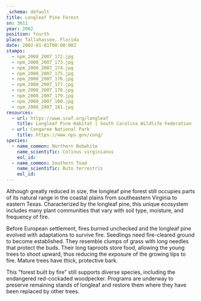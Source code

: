 ```yaml
---
_schema: default
title: Longleaf Pine Forest
sn: 3611
year: 2002
position: fourth
place: Tallahassee, Florida
date: 2002-01-01T00:00:00Z
stamps:
  - npm_2008_2007_172.jpg
  - npm_2008_2007_173.jpg
  - npm_2008_2007_174.jpg
  - npm_2008_2007_175.jpg
  - npm_2008_2007_176.jpg
  - npm_2008_2007_177.jpg
  - npm_2008_2007_178.jpg
  - npm_2008_2007_179.jpg
  - npm_2008_2007_180.jpg
  - npm_2008_2007_181.jpg
resources:
  - url: https://www.scwf.org/longleaf
    title: Longleaf Pine Habitat | South Carolina Wildlife Federation
  - url: Congaree National Park
    title: https://www.nps.gov/cong/
species:
  - name_common: Northern Bobwhite
    name_scientific: Colinus virginianus
    eol_id:
  - name_common: Southern Toad
    name_scientific: Buto terrestris
    eol_id:
---
```

Although greatly reduced in size, the longleaf pine forest still occupies parts of its natural range in the coastal plains from southeastern Virginia to eastern Texas. Characterized by the longleaf pine, this unique ecosystem includes many plant communities that vary with soil type, moisture, and frequency of fire.

Before European settlement, fires burned unchecked and the longleaf pine evolved with adaptations to survive fire. Seedlings need fire-cleared ground to become established. They resemble clumps of grass with long needles that protect the buds. Their long taproots store food, allowing the young trees to shoot upward, thus reducing the exposure of the growing tips to fire. Mature trees have thick, protective bark.

This "forest built by fire" still supports diverse species, including the endangered red-cockaded woodpecker. Programs are underway to preserve remaining stands of longleaf and restore them where they have been replaced by other trees.